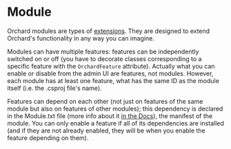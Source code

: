 # Module

Orchard modules are types of [extensions](Extension). They are designed to extend Orchard's functionality in any way you can imagine.

Modules can have multiple features: features can be independently switched on or off (you have to decorate classes corresponding to a specific feature with the `OrchardFeature` attribute). Actually what you can enable or disable from the admin UI are features, not modules. However, each module has at least one feature, what has the same ID as the module itself (i.e. the .csproj file's name).

Features can depend on each other (not just on features of the same module but also on features of other modules); this dependency is declared in the Module.txt file (more info about it [in the Docs](http://docs.orchardproject.net/Documentation/manifest-files)), the manifest of the module. You can only enable a feature if all of its dependencies are installed (and if they are not already enabled, they will be when you enable the feature depending on them).
